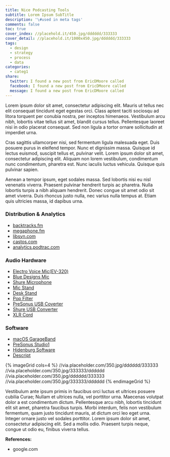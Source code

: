```yaml
---
title: Nice Podcasting Tools
subtitle: Lorem Ipsum SubTitle
description: '\#used in meta tags'
comments: false
toc: true
cover_index: //placehold.it/450.jpg/dddddd/333333
cover_detail: //placehold.it/1000x450.jpg/dddddd/333333
tags:
  - design
  - strategy
  - process
  - data
categories:
  - categ1
share:
  twitter: I found a new post from EricDMoore called
  facebook: I found a new post from EricDMoore called
  message: I found a new post from EricDMoore called
---
```

Lorem ipsum dolor sit amet, consectetur adipiscing elit. Mauris ut tellus nec elit consequat tincidunt eget egestas orci. Class aptent taciti sociosqu ad litora torquent per conubia nostra, per inceptos himenaeos. Vestibulum arcu nibh, lobortis vitae tellus sit amet, blandit cursus tellus. Pellentesque laoreet nisi in odio placerat consequat. Sed non ligula a tortor ornare sollicitudin at imperdiet urna. 

Cras sagittis ullamcorper nisi, sed fermentum ligula malesuada eget. Duis posuere purus in eleifend tempor. Nunc et dignissim massa. Quisque id lectus euismod, suscipit tellus et, pulvinar velit. Lorem ipsum dolor sit amet, consectetur adipiscing elit. Aliquam non lorem vestibulum, condimentum nunc condimentum, pharetra est. Nunc iaculis luctus vehicula. Quisque quis pulvinar sapien.

<!-- more --> 

Aenean a tempor ipsum, eget sodales massa. Sed lobortis nisi eu nisl venenatis viverra. Praesent pulvinar hendrerit turpis ac pharetra. Nulla lobortis turpis a nibh aliquam hendrerit. Donec congue sit amet odio sit amet viverra. Duis rhoncus justo nulla, nec varius nulla tempus at. Etiam quis ultricies massa, id dapibus urna. 

### Distribution & Analytics

- [backtracks.fm](//backtracks.fm)
- [megaphone.fm](//megaphone.fm)
- [libsyn.com](//libsyn.com)
- [castos.com](//castos.com)
- [analytics.podtrac.com](//analytics.podtrac.com)

### Audio Hardware

- [Electro Voice Mic(EV-320)](//amzn.to/2GPkiXm)
- [Blue Designs Mic](//amzn.to/2JDnQxp)
- [Shure Microphone](//amzn.to/2qtEszh)
- [Mic Stand](//amzn.to/2GSbLml)
- [Desk Stand](//amzn.to/2JDmx1I)
- [Pop Filter](//amzn.to/2JAWOqI)
- [PreSonus USB Coverter](//amzn.to/2HiLjpH)
- [Shure USB Converter](//amzn.to/2GT3df8)
- [XLR Cord](//amzn.to/2qoi4ah)

### Software

- [macOS GarageBand](//www.apple.com/mac/garageband/)
- [PreSonus Studio1](//www.presonus.com/products/Studio-One)
- [Hidenburg Software](//hindenburg.com/products)
- [Descript](//www.descript.com/)

{% imageGrid cols=4 %}
  //via.placeholder.com/350.jpg/dddddd/333333
  //via.placeholder.com/350.jpg/333333/dddddd
  //via.placeholder.com/350.jpg/dddddd/333333
  //via.placeholder.com/350.jpg/333333/dddddd
{% endimageGrid %}

Vestibulum ante ipsum primis in faucibus orci luctus et ultrices posuere cubilia Curae; Nullam et ultrices nulla, vel porttitor urna. Maecenas volutpat dolor a est condimentum dictum. Pellentesque arcu nibh, lobortis tincidunt elit sit amet, pharetra faucibus turpis. Morbi interdum, felis non vestibulum fermentum, quam justo tincidunt mauris, at dictum orci leo eget urna. Integer ornare justo vel sodales porttitor. Lorem ipsum dolor sit amet, consectetur adipiscing elit. Sed a mollis odio. Praesent turpis neque, congue ut odio eu, finibus viverra tellus.

**References:**
- google.com